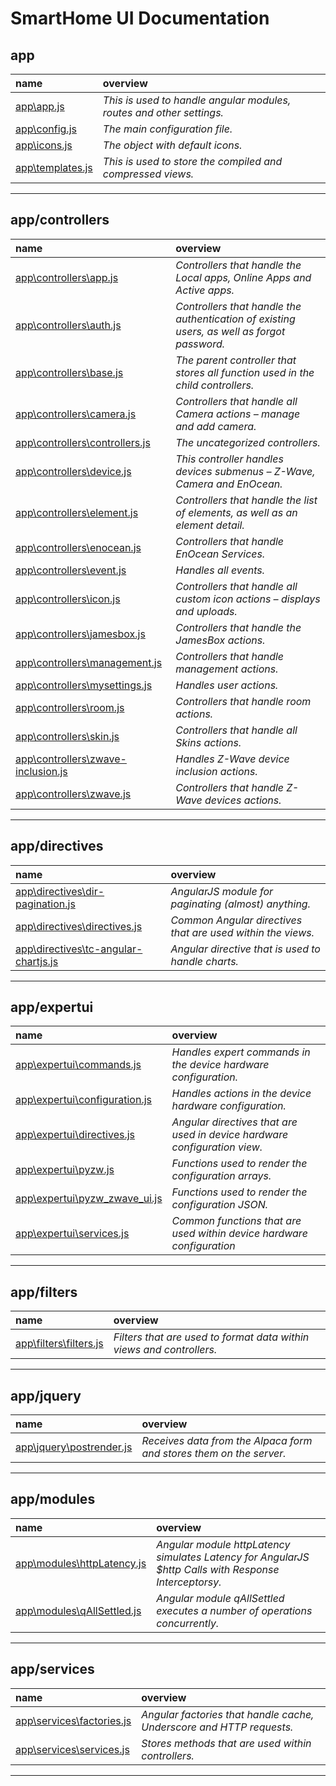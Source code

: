 SmartHome UI Documentation
===
app
---
name | overview
:-- | :--
[app\app.js](app\app.md) | _This is used to handle angular modules, routes and other settings._
[app\config.js](app\config.md) | _The main configuration file._
[app\icons.js](app\icons.md) | _The object with default icons._
[app\templates.js](app\templates.md) | _This is used to store the compiled and compressed views._
- - -


app/controllers
---
name | overview
:-- | :--
[app\controllers\app.js](app\controllers\app.md) | _Controllers that handle the Local apps, Online Apps and Active apps._
[app\controllers\auth.js](app\controllers\auth.md) | _Controllers that handle the authentication of existing users, as well as forgot password._
[app\controllers\base.js](app\controllers\base.md) | _The parent controller that stores all function used in the child controllers._
[app\controllers\camera.js](app\controllers\camera.md) | _Controllers that handle all Camera actions – manage and add camera._
[app\controllers\controllers.js](app\controllers\controllers.md) | _The uncategorized controllers._
[app\controllers\device.js](app\controllers\device.md) | _This controller handles devices submenus – Z-Wave, Camera and EnOcean._
[app\controllers\element.js](app\controllers\element.md) | _Controllers that handle the list of elements, as well as an element detail._
[app\controllers\enocean.js](app\controllers\enocean.md) | _Controllers that handle EnOcean Services._
[app\controllers\event.js](app\controllers\event.md) | _Handles all events._
[app\controllers\icon.js](app\controllers\icon.md) | _Controllers that handle all custom icon actions – displays and uploads._
[app\controllers\jamesbox.js](app\controllers\jamesbox.md) | _Controllers that handle the JamesBox actions._
[app\controllers\management.js](app\controllers\management.md) | _Controllers that handle management actions._
[app\controllers\mysettings.js](app\controllers\mysettings.md) | _Handles user actions._
[app\controllers\room.js](app\controllers\room.md) | _Controllers that handle room actions._
[app\controllers\skin.js](app\controllers\skin.md) | _Controllers that handle all Skins actions._
[app\controllers\zwave-inclusion.js](app\controllers\zwave-inclusion.md) | _Handles Z-Wave device inclusion actions._
[app\controllers\zwave.js](app\controllers\zwave.md) | _Controllers that handle Z-Wave devices actions._
- - -


app/directives
---
name | overview
:-- | :--
[app\directives\dir-pagination.js](app\directives\dir-pagination.md) | _AngularJS module for paginating (almost) anything._
[app\directives\directives.js](app\directives\directives.md) | _Common Angular directives that are used within the views._
[app\directives\tc-angular-chartjs.js](app\directives\tc-angular-chartjs.md) | _Angular directive that is used to handle charts._
- - -


app/expertui
---
name | overview
:-- | :--
[app\expertui\commands.js](app\expertui\commands.md) | _Handles expert commands  in the device hardware configuration._
[app\expertui\configuration.js](app\expertui\configuration.md) | _Handles actions in the device hardware configuration._
[app\expertui\directives.js](app\expertui\directives.md) | _Angular directives that are used in device hardware configuration view._
[app\expertui\pyzw.js](app\expertui\pyzw.md) | _Functions used to render the configuration arrays._
[app\expertui\pyzw_zwave_ui.js](app\expertui\pyzw_zwave_ui.md) | _Functions used to render the configuration JSON._
[app\expertui\services.js](app\expertui\services.md) | _Common functions that are used within device hardware configuration_
- - -


app/filters
---
name | overview
:-- | :--
[app\filters\filters.js](app\filters\filters.md) | _Filters that are used to format data within views and controllers._
- - -


app/jquery
---
name | overview
:-- | :--
[app\jquery\postrender.js](app\jquery\postrender.md) | _Receives data from the Alpaca form and stores them on the server._
- - -


app/modules
---
name | overview
:-- | :--
[app\modules\httpLatency.js](app\modules\httpLatency.md) | _Angular module httpLatency simulates Latency for AngularJS $http Calls with Response Interceptorsy._
[app\modules\qAllSettled.js](app\modules\qAllSettled.md) | _Angular module qAllSettled executes a number of operations concurrently._
- - -


app/services
---
name | overview
:-- | :--
[app\services\factories.js](app\services\factories.md) | _Angular factories that handle cache, Underscore and HTTP requests._
[app\services\services.js](app\services\services.md) | _Stores methods that are used within controllers._
- - -

